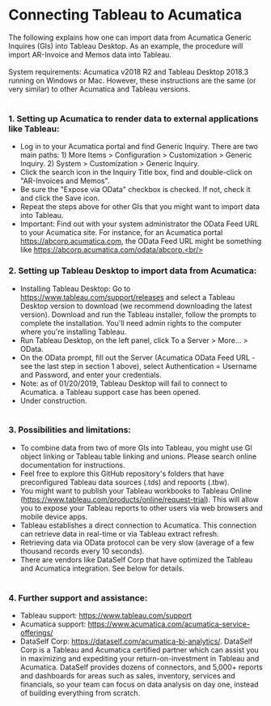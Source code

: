 # Connecting Tableau to Acumatica
The following explains how one can import data from Acumatica Generic Inquires (GIs) into Tableau Desktop. As an example, the procedure will import AR-Invoice and Memos data into Tableau. <br/><br/>
System requirements: Acumatica v2018 R2 and Tableau Desktop 2018.3 running on Windows or Mac. However, these instructions are the same (or very similar) to other Acumatica and Tableau versions. <br/><br/>
### 1. Setting up Acumatica to render data to external applications like Tableau: 
- Log in to your Acumatica portal and find Generic Inquiry. There are two main paths: 1) More Items > Configuration > Customization > Generic Inquiry. 2) System > Customization > Generic Inquiry. 
- Click the search icon in the Inquiry Title box, find and double-click on "AR-Invoices and Memos".
- Be sure the "Expose via OData" checkbox is checked. If not, check it and click the Save icon. 
- Repeat the steps above for other GIs that you might want to import data into Tableau.
- Important: Find out with your system administrator the OData Feed URL to your Acumatica site. For instance, for an Acumatica portal https://abcorp.acumatica.com, the OData Feed URL might be something like https://abcorp.acumatica.com/odata/abcorp.<br/><br/>
### 2. Setting up Tableau Desktop to import data from Acumatica:
- Installing Tableau Desktop: Go to https://www.tableau.com/support/releases and select a Tableau Desktop version to download (we recommend downloading the latest version). Download and run the Tableau installer, follow the prompts to complete the installation. You'll need admin rights to the computer where you're installing Tableau. 
- Run Tableau Desktop, on the left panel, click To a Server > More... > OData.
- On the OData prompt, fill out the Server (Acumatica OData Feed URL - see the last step in section 1 above), select Authentication = Username and Password, and enter your credentials. 
- Note: as of 01/20/2019, Tableau Desktop will fail to connect to Acumatica. a Tableau support case has been opened. 
- Under construction.<br/><br/>
### 3. Possibilities and limitations:
- To combine data from two of more GIs into Tableau, you might use GI object linking or Tableau table linking and unions. Please search online documentation for instructions. 
- Feel free to explore this GitHub repository's folders that have preconfigured Tableau data sources (.tds) and repoorts (.tbw).
- You might want to publish your Tableau workbooks to Tableau Online (https://www.tableau.com/products/online/request-trial). This will allow you to expose your Tableau reports to other users via web browsers and mobile device apps. 
- Tableau establishes a direct connection to Acumatica. This connection can retrieve data in real-time or via Tableau extract refresh. 
- Retrieving data via OData protocol can be very slow (average of a few thousand records every 10 seconds).
- There are vendors like DataSelf Corp that have optimized the Tableau and Acumatica integration. See below for details.<br/><br/> 
### 4. Further support and assistance:
- Tableau support: https://www.tableau.com/support
- Acumatica support: https://www.acumatica.com/acumatica-service-offerings/
- DataSelf Corp: https://dataself.com/acumatica-bi-analytics/. DataSelf Corp is a Tableau and Acumatica certified partner which can assist you in maximizing and expediting your return-on-investment in Tableau and Acumatica. DataSelf provides dozens of connectors, and 5,000+ reports and dashboards for areas such as sales, inventory, services and financials, so your team can focus on data analysis on day one, instead of building everything from scratch. 
